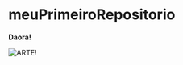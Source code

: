 # meuPrimeiroRepositorio
**Daora!**

![ARTE!](https://encrypted-tbn0.gstatic.com/images?q=tbn:ANd9GcTH09XjjMirG-8TEjaleV0kSAe6yrXLfj3Pug&s)